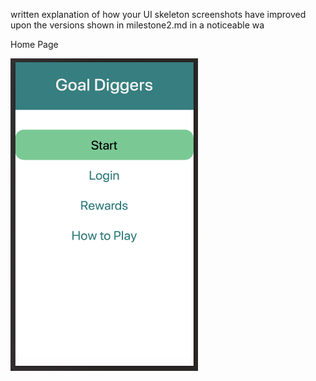 written explanation of how your UI skeleton screenshots have improved upon the versions shown in milestone2.md in a noticeable wa

Home Page


<img src=home_new.jpg width="300" height="500" />
